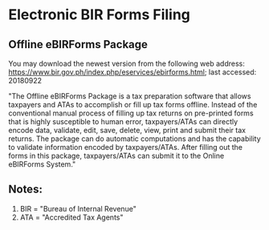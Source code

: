 # Electronic BIR Forms Filing

## Offline eBIRForms Package
You may download the newest version from the following web address:
https://www.bir.gov.ph/index.php/eservices/ebirforms.html; last accessed: 20180922

"The Offline eBIRForms Package is a tax preparation software that allows taxpayers and ATAs to accomplish or fill up tax forms offline. Instead of the conventional manual process of filling up tax returns on pre-printed forms that is highly susceptible to human error, taxpayers/ATAs can directly encode data, validate, edit, save, delete, view, print and submit their tax returns. The package can do automatic computations and has the capability to validate information encoded by taxpayers/ATAs. After filling out the forms in this package, taxpayers/ATAs can submit it to the Online eBIRForms System."

## Notes:
1) BIR = "Bureau of Internal Revenue"
2) ATA = "Accredited Tax Agents"

